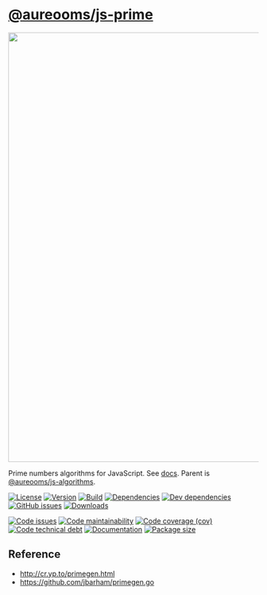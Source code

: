 [@aureooms/js-prime](https://aureooms.github.io/js-prime)
==

<img src="https://imgs.xkcd.com/comics/blownapart_color.jpg" width="864">

Prime numbers algorithms for JavaScript.
See [docs](https://aureooms.github.io/js-prime).
Parent is [@aureooms/js-algorithms](https://github.com/aureooms/js-algorithms).

[![License](https://img.shields.io/github/license/aureooms/js-prime.svg)](https://raw.githubusercontent.com/aureooms/js-prime/main/LICENSE)
[![Version](https://img.shields.io/npm/v/@aureooms/js-prime.svg)](https://www.npmjs.org/package/@aureooms/js-prime)
[![Build](https://img.shields.io/travis/aureooms/js-prime/main.svg)](https://travis-ci.org/aureooms/js-prime/branches)
[![Dependencies](https://img.shields.io/david/aureooms/js-prime.svg)](https://david-dm.org/aureooms/js-prime)
[![Dev dependencies](https://img.shields.io/david/dev/aureooms/js-prime.svg)](https://david-dm.org/aureooms/js-prime?type=dev)
[![GitHub issues](https://img.shields.io/github/issues/aureooms/js-prime.svg)](https://github.com/aureooms/js-prime/issues)
[![Downloads](https://img.shields.io/npm/dm/@aureooms/js-prime.svg)](https://www.npmjs.org/package/@aureooms/js-prime)

[![Code issues](https://img.shields.io/codeclimate/issues/aureooms/js-prime.svg)](https://codeclimate.com/github/aureooms/js-prime/issues)
[![Code maintainability](https://img.shields.io/codeclimate/maintainability/aureooms/js-prime.svg)](https://codeclimate.com/github/aureooms/js-prime/trends/churn)
[![Code coverage (cov)](https://img.shields.io/codecov/c/gh/aureooms/js-prime/main.svg)](https://codecov.io/gh/aureooms/js-prime)
[![Code technical debt](https://img.shields.io/codeclimate/tech-debt/aureooms/js-prime.svg)](https://codeclimate.com/github/aureooms/js-prime/trends/technical_debt)
[![Documentation](https://aureooms.github.io/js-prime//badge.svg)](https://aureooms.github.io/js-prime//source.html)
[![Package size](https://img.shields.io/bundlephobia/minzip/@aureooms/js-prime)](https://bundlephobia.com/result?p=@aureooms/js-prime)

## Reference

 - http://cr.yp.to/primegen.html
 - https://github.com/jbarham/primegen.go
